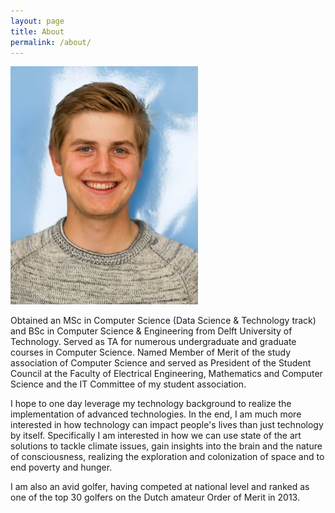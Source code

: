 ```yaml
---
layout: page
title: About
permalink: /about/
---
```


[comment]: <> (Currently employed as a Product Analyst at Uber in Amsterdam, focusing on)
[comment]: <> (driving data-informed strategies and building infrastructure required for)
[comment]: <> (scaling of infrastructure and reporting of goals and KPI's.)

![A picture of me!][profile-pic]

Obtained an MSc in Computer Science (Data Science & Technology track) and BSc
in Computer Science & Engineering from Delft University of Technology. Served as
 TA for numerous undergraduate and graduate courses in
Computer Science. Named Member of Merit of the study association of Computer
Science and served as President of the Student Council at the Faculty of
Electrical Engineering, Mathematics and Computer Science and the IT Committee of
my student association.

I hope to one day leverage my technology background to realize the implementation
of advanced technologies. In the end, I am much more interested in how technology
can impact people's lives than just technology by itself. Specifically I am
interested in how we can use state of the art solutions to tackle climate issues,
gain insights into the brain and the nature of consciousness, realizing the
exploration and colonization of space and to end poverty and hunger.

I am also an avid golfer, having competed at national level and ranked as one of
the top 30 golfers on the Dutch amateur Order of Merit in 2013.

[profile-pic]: /assets/FelixvanDoorn.jpg
